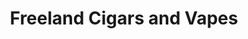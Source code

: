 ---
title: "Freeland Cigars and Vapes"
url: /salisbury/freeland-cigars-and-vapes/
shop: convenience
---